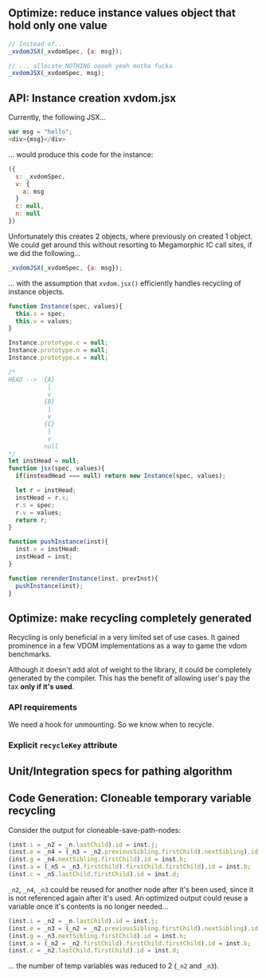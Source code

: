 ## Optimize: reduce instance values object that hold only one value

```js
// Instead of...
_xvdomJSX(_xvdomSpec, {a: msg});

// ... allocate NOTHING ooooh yeah motha fucka
_xvdomJSX(_xvdomSpec, msg);
```

## API: Instance creation xvdom.jsx

Currently, the following JSX...


```js
var msg = "hello";
<div>{msg}</div>
```

... would produce this code for the instance:

```js
({
  s: _xvdomSpec,
  v: {
    a: msg
  }
  c: null,
  n: null
})
```

Unfortunately this creates 2 objects, where previously on created 1 object.
We could get around this without resorting to Megamorphic IC call sites, if
we did the following...

```js
_xvdomJSX(_xvdomSpec, {a: msg});
```

... with the assumption that `xvdom.jsx()` efficiently handles recycling of
instance objects.

```js
function Instance(spec, values){
  this.s = spec;
  this.v = values;
}

Instance.prototype.c = null;
Instance.prototype.n = null;
Instance.prototype.x = null;

/*
HEAD -->  {A}
           |
           v
          {B}
           |
           v
          {C}
           |
           v
          null
*/
let instHead = null;
function jsx(spec, values){
  if(insteadHead === null) return new Instance(spec, values);

  let r = instHead;
  instHead = r.x;
  r.s = spec;
  r.v = values;
  return r;
}

function pushInstance(inst){
  inst.x = instHead;
  instHead = inst;
}

function rerenderInstance(inst, prevInst){
  pushInstance(inst);
}
```

## Optimize: make recycling completely generated

Recycling is only beneficial in a very limited set of use cases.
It gained prominence in a few VDOM implementations as a way to
game the vdom benchmarks.

Although it doesn't add alot of weight to the library, it could
be completely generated by the compiler.  This has the benefit
of allowing user's pay the tax **only if it's used**.

### API requirements

We need a hook for unmounting.  So we know when to recycle.

### Explicit `recycleKey` attribute

## Unit/Integration specs for pathing algorithm

## Code Generation: Cloneable temporary variable recycling

Consider the output for cloneable-save-path-nodes:

```js
(inst.i = _n2 = _n.lastChild).id = inst.j;
(inst.e = _n4 = (_n3 = _n2.previousSibling.firstChild).nextSibling).id = inst.f;
(inst.g = _n4.nextSibling.firstChild).id = inst.h;
(inst.a = (_n5 = _n3.firstChild).firstChild.firstChild).id = inst.b;
(inst.c = _n5.lastChild.firstChild).id = inst.d;
```

`_n2`, `_n4`, `_n3` could be reused for another node after it's been used, since it is not referenced again after it's used.
An optimized output could reuse a variable once it's contents is no longer needed...

```js
(inst.i = _n2 = _n.lastChild).id = inst.j;
(inst.e = _n3 = (_n2 = _n2.previousSibling.firstChild).nextSibling).id = inst.f;
(inst.g = _n3.nextSibling.firstChild).id = inst.h;
(inst.a = (_n2 = _n2.firstChild).firstChild.firstChild).id = inst.b;
(inst.c = _n2.lastChild.firstChild).id = inst.d;
```

... the number of temp variables was reduced to 2 (`_n2` and `_n3`).
